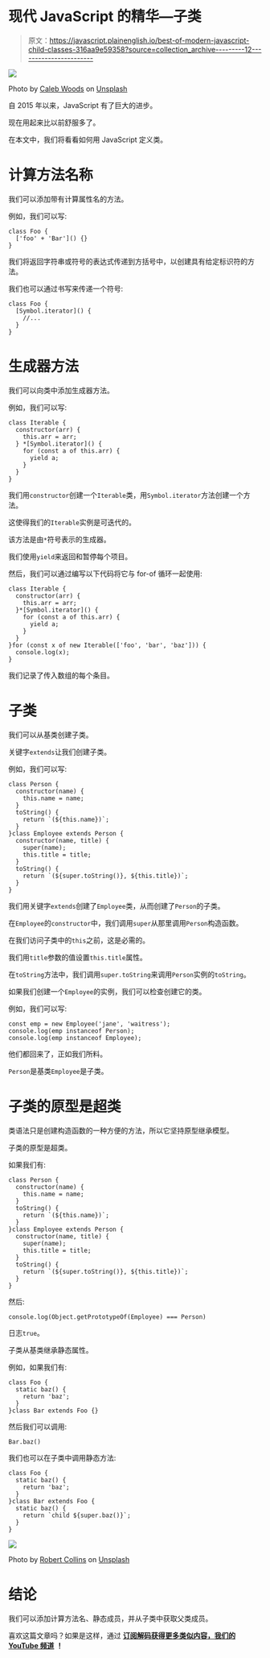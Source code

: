 # 现代 JavaScript 的精华—子类

> 原文：<https://javascript.plainenglish.io/best-of-modern-javascript-child-classes-316aa9e59358?source=collection_archive---------12----------------------->

![](img/b4f0fcb992a20a953d9fd95d9bf2bc6b.png)

Photo by [Caleb Woods](https://unsplash.com/@caleb_woods?utm_source=medium&utm_medium=referral) on [Unsplash](https://unsplash.com?utm_source=medium&utm_medium=referral)

自 2015 年以来，JavaScript 有了巨大的进步。

现在用起来比以前舒服多了。

在本文中，我们将看看如何用 JavaScript 定义类。

# 计算方法名称

我们可以添加带有计算属性名的方法。

例如，我们可以写:

```
class Foo {
  ['foo' + 'Bar']() {}
}
```

我们将返回字符串或符号的表达式传递到方括号中，以创建具有给定标识符的方法。

我们也可以通过书写来传递一个符号:

```
class Foo {
  [Symbol.iterator]() {
    //...
  }
}
```

# 生成器方法

我们可以向类中添加生成器方法。

例如，我们可以写:

```
class Iterable {
  constructor(arr) {
    this.arr = arr;
  } *[Symbol.iterator]() {
    for (const a of this.arr) {
      yield a;
    }
  }
}
```

我们用`constructor`创建一个`Iterable`类，用`Symbol.iterator`方法创建一个方法。

这使得我们的`Iterable`实例是可迭代的。

该方法是由`*`符号表示的生成器。

我们使用`yield`来返回和暂停每个项目。

然后，我们可以通过编写以下代码将它与 for-of 循环一起使用:

```
class Iterable {
  constructor(arr) {
    this.arr = arr;
  }*[Symbol.iterator]() {
    for (const a of this.arr) {
      yield a;
    }
  }
}for (const x of new Iterable(['foo', 'bar', 'baz'])) {
  console.log(x);
}
```

我们记录了传入数组的每个条目。

# 子类

我们可以从基类创建子类。

关键字`extends`让我们创建子类。

例如，我们可以写:

```
class Person {
  constructor(name) {
    this.name = name;
  }
  toString() {
    return `(${this.name})`;
  }
}class Employee extends Person {
  constructor(name, title) {
    super(name);
    this.title = title;
  }
  toString() {
    return `(${super.toString()}, ${this.title})`;
  }
}
```

我们用关键字`extends`创建了`Employee`类，从而创建了`Person`的子类。

在`Employee`的`constructor`中，我们调用`super`从那里调用`Person`构造函数。

在我们访问子类中的`this`之前，这是必需的。

我们用`title`参数的值设置`this.title`属性。

在`toString`方法中，我们调用`super.toString`来调用`Person`实例的`toString`。

如果我们创建一个`Employee`的实例，我们可以检查创建它的类。

例如，我们可以写:

```
const emp = new Employee('jane', 'waitress');
console.log(emp instanceof Person);
console.log(emp instanceof Employee);
```

他们都回来了，正如我们所料。

`Person`是基类`Employee`是子类。

# 子类的原型是超类

类语法只是创建构造函数的一种方便的方法，所以它坚持原型继承模型。

子类的原型是超类。

如果我们有:

```
class Person {
  constructor(name) {
    this.name = name;
  }
  toString() {
    return `(${this.name})`;
  }
}class Employee extends Person {
  constructor(name, title) {
    super(name);
    this.title = title;
  }
  toString() {
    return `(${super.toString()}, ${this.title})`;
  }
}
```

然后:

```
console.log(Object.getPrototypeOf(Employee) === Person)
```

日志`true`。

子类从基类继承静态属性。

例如，如果我们有:

```
class Foo {
  static baz() {
    return 'baz';
  }
}class Bar extends Foo {}
```

然后我们可以调用:

```
Bar.baz()
```

我们也可以在子类中调用静态方法:

```
class Foo {
  static baz() {
    return 'baz';
  }
}class Bar extends Foo {
  static baz() {
    return `child ${super.baz()}`;
  }
}
```

![](img/f09e657a7ca54ac97c3f32484be80046.png)

Photo by [Robert Collins](https://unsplash.com/@robbie36?utm_source=medium&utm_medium=referral) on [Unsplash](https://unsplash.com?utm_source=medium&utm_medium=referral)

# 结论

我们可以添加计算方法名、静态成员，并从子类中获取父类成员。

喜欢这篇文章吗？如果是这样，通过 [**订阅解码获得更多类似内容，我们的 YouTube 频道**](https://www.youtube.com/channel/UCtipWUghju290NWcn8jhyAw) **！**
